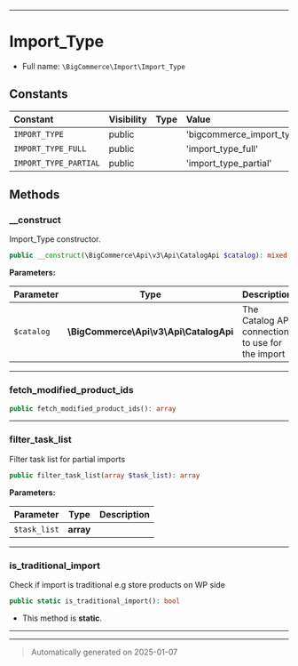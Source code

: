 ***

# Import_Type





* Full name: `\BigCommerce\Import\Import_Type`


## Constants

| Constant | Visibility | Type | Value |
|:---------|:-----------|:-----|:------|
|`IMPORT_TYPE`|public| |&#039;bigcommerce_import_type&#039;|
|`IMPORT_TYPE_FULL`|public| |&#039;import_type_full&#039;|
|`IMPORT_TYPE_PARTIAL`|public| |&#039;import_type_partial&#039;|


## Methods


### __construct

Import_Type constructor.

```php
public __construct(\BigCommerce\Api\v3\Api\CatalogApi $catalog): mixed
```








**Parameters:**

| Parameter | Type | Description |
|-----------|------|-------------|
| `$catalog` | **\BigCommerce\Api\v3\Api\CatalogApi** | The Catalog API connection to use for the import |





***

### fetch_modified_product_ids



```php
public fetch_modified_product_ids(): array
```












***

### filter_task_list

Filter task list for partial imports

```php
public filter_task_list(array $task_list): array
```








**Parameters:**

| Parameter | Type | Description |
|-----------|------|-------------|
| `$task_list` | **array** |  |





***

### is_traditional_import

Check if import is traditional e.g store products on WP side

```php
public static is_traditional_import(): bool
```



* This method is **static**.








***


***
> Automatically generated on 2025-01-07
